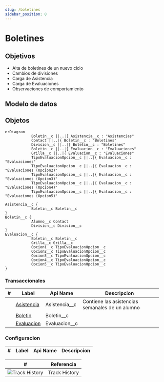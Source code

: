 ```yaml
---
slug: /boletines
sidebar_position: 0
---
```


# Boletines

## Objetivos

- Alta de boletines de un nuevo ciclo
- Cambios de divisiones
- Carga de Asistencia
- Carga de Evaluaciones
- Observaciones de comportamiento

## Modelo de datos

<!-- START autogenerated-objects -->

## Objetos

```mermaid
erDiagram
            Boletin__c ||..|{ Asistencia__c : "Asistencias"
            Contact ||..|{ Boletin__c : "Boletines"
            Division__c ||..|{ Boletin__c : "Boletines"
            Boletin__c ||..|{ Evaluacion__c : "Evaluaciones"
            Grilla__c ||..|{ Evaluacion__c : "Evaluaciones"
            TipoEvaluacionOpcion__c ||..|{ Evaluacion__c : "Evaluaciones"
            TipoEvaluacionOpcion__c ||..|{ Evaluacion__c : "Evaluaciones (Opcion2)"
            TipoEvaluacionOpcion__c ||..|{ Evaluacion__c : "Evaluaciones (Opcion3)"
            TipoEvaluacionOpcion__c ||..|{ Evaluacion__c : "Evaluaciones (Opcion4)"
            TipoEvaluacionOpcion__c ||..|{ Evaluacion__c : "Evaluaciones (Opcion5)"

Asistencia__c {
            Boletin__c Boletin__c
}
Boletin__c {
            Alumno__c Contact
            Division__c Division__c
}
Evaluacion__c {
            Boletin__c Boletin__c
            Grilla__c Grilla__c
            Opcion1__c TipoEvaluacionOpcion__c
            Opcion2__c TipoEvaluacionOpcion__c
            Opcion3__c TipoEvaluacionOpcion__c
            Opcion4__c TipoEvaluacionOpcion__c
            Opcion5__c TipoEvaluacionOpcion__c
}

```

### Transaccionales

| #                         | Label                                                  | Api Name        | Descripcion                                     |
| ------------------------- | ------------------------------------------------------ | --------------- | ----------------------------------------------- |
| <div class="icons"></div> | [Asistencia](/docs/diccionarios/objects/Asistencia__c) | Asistencia\_\_c | Contiene las asistencias semanales de un alumno |
| <div class="icons"></div> | [Boletin](/docs/diccionarios/objects/Boletin__c)       | Boletin\_\_c    |                                                 |
| <div class="icons"></div> | [Evaluacion](/docs/diccionarios/objects/Evaluacion__c) | Evaluacion\_\_c |                                                 |

### Configuracion

| #   | Label | Api Name | Descripcion |
| --- | ----- | -------- | ----------- |

| #                                                              | Referencia    |
| -------------------------------------------------------------- | ------------- |
| <div class="icons">![Track History](/img/tracker_60.png)</div> | Track History |

<!-- END autogenerated-objects -->
